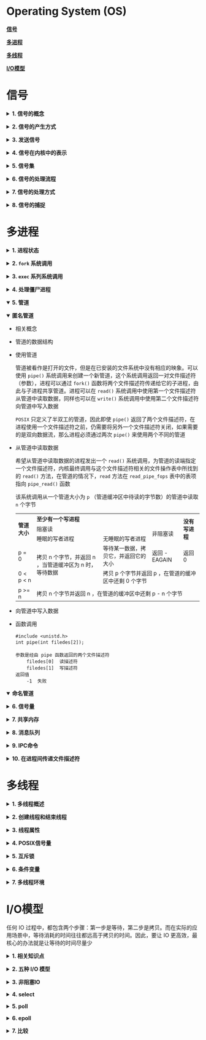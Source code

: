 # Operating System (OS)

[**信号**](#信号)

[**多进程**](#多进程)

[**多线程**](#多线程)

[**I/O模型**](#I/O模型)

# **信号**

<b><details><summary>1. 信号的概念</summary></b>

#### **1.1 基本概念**

  信号是由用户，系统或进程发送给目标进程的信息，以通知目标进程某个状态的转变或系统异常

  信号是在软件层次上对中断机制的一种模拟，在原理上，一个进程收到一个信号与处理器收到一个中断请求可以说是一样的。信号是异步的，一个进程不必通过任何操作来等待信号的到达，事实上，进程也不知道信号到底什么时候到达

  信号是进程间通信机制中唯一的异步通信机制，可以看作是异步通知，通知接收信号的进程有哪些事情发生了。信号机制经过POSIX实时扩展后，功能更加强大，除了基本通知功能外，还可以传递附加信息


#### **1.2 信号分类**

<b><details><summary>可靠性方面：**可靠信号**与**不可靠信号**</summary></b>

`Linux` 信号机制基本上是从 `Unix` 系统中继承过来的。早期 `Unix` 系统中的信号机制比较简单和原始，信号值小于`SIGRTMIN` 的信号都是 **不可靠信号**。这就是不可靠信号的来源。它的主要问题是**信号可能丢失**


随着时间的发展，实践证明了有必要对信号的原始机制加以改进和扩充。由于原来定义的信号已有许多应用，不好再做改动，最终只好又新增加了一些信号，并在一开始就把它们定义为 **可靠信号**，这些信号 **支持排队，不会丢失**


信号值位于 `SIGRTMIN` 和 `SIGRTMAX` 之间的信号都是 **可靠信号** ，**可靠信号克服了信号可能丢失的问题*。** `Linux` 在支持新版本的 信号安装函数 `sigation()` 以及 信号发送函数 ` sigqueue()` 的同时，仍然支持早期的 `signal() ` 信号安装函数 ，支持 信号发送函数 `kill()`


**信号的可靠与不可靠只与信号值有关，与信号的发送及安装函数无关。** 目前 `linux` 中的 `signal()` 是通过 `sigation()` 函数实现的，因此，即使通过 `signal()` 安装的信号，在信号处理函数的结尾也不必再调用一次信号安装函数。同时，由 `signal()` 安装的实时信号支持排队，同样不会丢失

对于目前 `linux` 的两个信号安装函数：`signal()` 及 `sigaction()` 来说，它们都不能把 `SIGRTMIN` 以前的信号变成可靠信号（都不支持排队，仍有可能丢失，仍然是不可靠信号），而且对 `SIGRTMIN` 以后的信号都支持排队。这两个函数的最大区别在于，**经过 `sigaction` 安装的信号都能传递信息给信号处理函数，而经过 `signal` 安装的信号不能向信号处理函数传递信息。对于信号发送函数来说也是一样的**

</details>

<b><details><summary>与时间关系上：**实时信号**与 **非实时信号**</summary></b>

早期 `Unix` 系统只定义了 `32` 种信号，前 `32` 种信号已经有了预定义值，每个信号有了确定的用途及含义，并且每种信号都有各自的缺省动作。如按键盘的 `CTRL ^C` 时，会产生 `SIGINT` 信号，对该信号的默认反应就是进程终止。后`32` 个信号表示**实时信号**，等同于前面阐述的可靠信号。这保证了发送的多个实时信号都被接收。

**非实时信号都不支持排队，都是不可靠信号；实时信号都支持排队，都是可靠信号。**
</details>

#### **1.3 信号查看**

  信号定义在`signal.h`头文件中，信号名都定义为正整数

  在Linux中可以通过`kill -l`查看信号名及序号，信号从`1`开始编号，不存在`0`号信号

</details>


<b><details><summary>2. 信号的产生方式</summary></b>

- **对于前台进程，用户可以通过输入特殊终端字符来为它发送信号。** 比如输入`Ctrl + C`通常会给进程发送一个中断信号(SIGINT)，`Ctrl + Z`会发送`SIGTSTP`信号
- **系统异常，** 比如非法内存访问
- **系统状态变化，** 比如`alarm`定时器到期将引起`SIGALRM`信号
- **运行kill命令或调用kill函数**

</details>

<b><details><summary>3. 发送信号</summary></b>

#### **3.1 通过按键发送信号**

- `Ctrl + C` 发送 `SIGINT`
- `Ctrl + Z` 发送 `SIGTSTP`
- `Ctrl + \` 发送 `SIGQUIT`
- ......

#### **3.2 通过系统调用发送信号**

<b><details><summary>**`kill` 函数**，可以给一个指定的进程发送信号</summary></b>

  ```c++
  #include <signal.h>
  int kill(pid_t pid, int sig);
  ```

    - `pid` 指定目标进程
    
        `pid > 0 `   信号发给PID为`pid`的进程
    
        `pid = 0`   信号发给本进程组内的其他进程
    
        `pid = -1`  信号发给除init进程外的所有进程，但发送者需要有对目标进程发送信号的权限
    
        `pid < -1`  信号发给组ID为`-pid`的进程组中的所有成员
    
    - `sig` 指定信号
    
        Linux定义的信号值都大于`0`， 如果 `sig = 0` ，则 kill 函数不发任何信号
    
    - 返回值
    
        `0`   函数成功
    
        `-1`  函数失败，并设置`errno`
    
        `errno`含义：
    
        `EINVAL`   无效的信号
    
        `EPERM`    该进程没有权限发送信号给任何一个目标进程
    
        `ESRCH`    目标进程或进程组不存在

</details>

<b><details><summary>**`raise`函数**，可以给当前进程发送信号(给自己)</summary></b>

  ```c++
  #include <signal.h>
  int raise(int signo);
  ```
  - `signo`  要发送的信号

  - 返回值

    ` 0`   成功

    `-1` 失败
</details>

<b><details><summary>**`alarm`函数**，在进程中设置一个定时器，当定时器指定的时间到时，它向进程发送 `SIGALRM` 信号</summary></b>

  ```c++
  #include <unistd.h>
  unsigned int alarm(unsigned int seconds);
  ```

  - `seconds`  指定定时器的秒数，`seconds = 0` ，取消定时器，并返回剩余时间

  - 返回值

    `≥0`，如果调用此`alarm`前，进程已经设置了闹钟时间，则返回上一个闹钟时间的剩余时间，否则返回`0`

    `-1`，失败

</details>

**简单示例**

<b><details><summary> 通过 `kill` 函数发送信号 </summary></b>

  ```C++
  #include <iostream>
  #include <errno.h>
  #include <unistd.h>
  #include <signal.h>
  using namespace std;
  int main()
  {
      int pid = fork();
      if (pid < 0)
      {
          perror("error for fork");
      }
      else if (pid == 0)
      {
          while(1)
          {
              sleep(10);
              cout << "I am child , my pid is: " << getpid() << endl;
          }
      }
      else
      {
          sleep(15);
          cout << "I am father , my pid is: " << getpid() << endl;
          kill(pid, SIGQUIT); //父进程向子进程发送SIGQUIT信号
      }
      return 0;
  }

  //运行结果
  I am child , my pid is: 22330
  I am father , my pid is: 22329

  //通过strace命令查看进程执行时的系统调用和接收到的信号
  sudo strace -p  22330 > a.txt

  //a.txt
  strace: Process 22330 attached
  restart_syscall(<... resuming interrupted nanosleep ...>) = 0
  fstat(1, {st_mode=S_IFCHR|0620, st_rdev=makedev(136, 0), ...}) = 0
  mmap(NULL, 4096, PROT_READ|PROT_WRITE, MAP_PRIVATE|MAP_ANONYMOUS, -1, 0) = 0x7f759205d000
  write(1, "I am child , my pid is: 22330\n", 30) = 30
  rt_sigprocmask(SIG_BLOCK, [CHLD], [], 8) = 0
  rt_sigaction(SIGCHLD, NULL, {sa_handler=SIG_DFL, sa_mask=[], sa_flags=0}, 8) = 0
  rt_sigprocmask(SIG_SETMASK, [], NULL, 8) = 0
  nanosleep({tv_sec=10, tv_nsec=0}, {tv_sec=5, tv_nsec=312703}) = ? ERESTART_RESTARTBLOCK (Interrupted by signal)
  --- SIGQUIT {si_signo=SIGQUIT, si_code=SI_USER, si_pid=22329, si_uid=1003} ---
  +++ killed by SIGQUIT +++

  //在倒数第二行，接收到了来自父进程22329的信号SIGQUIT，子进程退出
  ```
</details>

<b><details><summary>  通过 `raise` 发送信号 </summary></b>
  ```C++
  #include <iostream>
  #include <errno.h>
  #include <unistd.h>
  #include <signal.h>
  using namespace std;
  int main()
  {
      while(1)
      {
          cout << "my pid is: " << getpid() << endl;
          sleep(10);
          raise(SIGQUIT);
      }
      return 0;
  }

  // 运行结果
  my pid is: 25780
  Quit

  //通过strace命令查看进程执行时的系统调用和接收到的信号
  sudo strace -p 25780 -o a.txt

  //a.txt
  restart_syscall(<... resuming interrupted nanosleep ...>) = 0
  tgkill(25780, 25780, SIGQUIT)           = 0
  --- SIGQUIT {si_signo=SIGQUIT, si_code=SI_TKILL, si_pid=25780, si_uid=1003} ---
  +++ killed by SIGQUIT +++

  //可以看到在倒数第二行，进程自己给自己发送了SIGQUIT信号
  ```
</details>


<b><details><summary>  通过 `alarm` 发送信号 </summary></b>
  ```c++
  #include <iostream>
  #include <unistd.h>
  #include <signal.h>
  using namespace std;
  int main()
  {
      int i = 5;
      alarm(5);
      while(1)
      {
          cout << i << endl;
          sleep(1);
          i--;
      }
      return 0;
  }

  //运行结果
  5
  4
  3
  2
  1
  Alarm clock
  ```
</details>


</details>

<b><details><summary>4. 信号在内核中的表示</summary></b>


#### **4.1 相关概念**

- 实际执行信号的处理动作称为`信号递达(Delivery)`
- 信号从产生到递达之间的状态,称为`信号未决(Pending)`
- 进程可以选择`阻塞(Block)`某个信号，被阻塞的信号产生时将保持在未决状态，直到进程解除对此信号的阻塞，才执行递达的动作。
- 注意，阻塞和忽略是不同的，只要信号被阻塞，它就不会递达，只有在解除阻塞后才传递它。而忽略一个信号总是被传递，只是没有进一步的操作

#### **4.2 信号相关的数据结构**

​	![sig](https://github.com/Mmmmmmi/MyNote/blob/master/resource/sig_struct1.png)

   <b><details><summary> 信号相关的字段 </summary></b>

<table>
<tr>
    <th width=30%>类型</th>
    <th width=10%>字段</th>
    <th width=60%>描述</th>
</tr>
<tr>
    <td>struct signal_struct *</td>
    <td> signal</td>
    <td>指向进程的信号描述符的指针</td>
</tr>
<tr>
    <td>struct sighand_struct *</td>
    <td>sighand</td>
    <td>指向进程的信号处理程序描述符的指针</td>
</tr>
<tr>
    <td>sigset_t</td>
    <td>blocked/real_blocked</td>
    <td>表示被阻塞信号的掩码，real_blocked表示临时掩码</td>
</tr>
<tr>
    <td>struct sigpending</td>
    <td>pending</td>
    <td>存放私有挂起信号的数据结构</td>
</tr>
<tr>
    <td>unsigned long</td>
    <td>sas_ss_sp</td>
    <td>信号处理程序备用堆栈的地址</td>
</tr>
<tr>
    <td>size_t</td>
    <td>sas_ss_size</td>
    <td>信号处理程序备用堆栈的大小</td>
</tr>
<tr>
    <td>int (*) (void *)</td>
    <td>notifier</td>
    <td>指向一个函数的指针，设备驱动程序用该函数阻塞进程的某些信号</td>
</tr>
<tr>
    <td>void *</td>
    <td>notifier_data</td>
    <td>指向notifier函数(表中的前一个字段)，可能使用的数据</td>
</tr>
<tr>
    <td>sigset_t *</td>
    <td>notifier_mask</td>
    <td>设备驱动程序通过notifier函数所阻塞的信号的位掩码</td>
</tr>
</table>

`blocked`字段存放进程当前阻塞的信号。它是一个`sigset_t`数组，每种信号类型对应一个元素：


```c++
typedef struct {
	unsigned long sig[2];
}sigset_t
```

因为每个无符号长整数由`32`位组成，所以在Linux中可以声明的信号最大数是`64`(`_NSIG`宏表示这个值)。没有值为`0`的信号，因此，信号的编号对应于`sigset_t`类型变量中相应位下标加`1`

每个信号只有一个`bit`的未决标志，非`0`即`1`，不记录该信号产生了多少次，阻塞标志也是这样表示的。因此，未决和阻塞标志可以用相同的数据类型 `sigset_t` 来存储,`sigset_t` 称为**信号集**，这个类型可以表示每个信号的`有效` 或 `无效`状态，在阻塞信号集中`有效`和`无效`的含义是该信号是否被阻塞，而在未决信号集中`有效`和`无效`的含义是该信号是否处于未决状态。阻塞信号集也叫做当前进程的 ` 信号屏蔽字(Signal Mask) ` ，这⾥里的屏蔽应该理解为阻塞而不是忽略

`signal` 字段指向信号描述符(一个 ` signal_struct `类型的结构)，用来跟踪共享挂起信号。实际上，信号描述符还包括与信号处理关系并不密切的一些字段，如：每进程的资源限制数组 ` rlim ` ，分别用于存放进程的组领头进程和会话领头进程 ` PID ` 的字段 ` pgrp ` 和 ` session ` 。实际上，**信号描述符被属于同一线程组的所有进程共享 ，也就是被调用`clone() `系统调用创建的所有进程共享 ，因此，对属于同一线程组的每个进程而言，信号描述符中的字段必须都是相同的**

</details>

<b><details><summary> 信号描述符中与信号处理有关的字段 </summary></b>

<table>
<tr>
    <th width=30%>类型</th>
    <th width=10%>字段</th>
    <th width=60%>描述</th>
</tr>
<tr>
    <td>atomic_t</td>
    <td>count</td>
    <td>信号描述符的使用计数器</td>
</tr>
<tr>
    <td>atomic_t</td>
    <td>live</td>
    <td>线程组中的活动进程的数量</td>
</tr>
<tr>
    <td>wait_queue_head_t</td>
    <td>wait_chldexit</td>
    <td>在系统调用wait4()中睡眠的进程的等待队列</td>
</tr>
<tr>
    <td>struct task_struct *</td>
    <td>curr_target</td>
    <td>接收信号的线程组中最后一个进程的描述符</td>
</tr>
<tr>
    <td>struct sigpending</td>
    <td>shared_pending</td>
    <td>存放共享挂起信号的数据结构</td>
</tr>
<tr>
    <td>int</td>
    <td>group_exit_code</td>
    <td>线程组的进程终止代码</td>
</tr>
<tr>
    <td>struct task_struct *</td>
    <td>group_exit_task</td>
    <td>在杀死整个线程组的时候使用</td>
</tr>
<tr>
    <td>int</td>
    <td>notify_count</td>
    <td>在杀死整个线程组的时候使用</td>
</tr>
<tr>
    <td>int</td>
    <td>group_stop_count</td>
    <td>在停止整个线程组的时候使用</td>
</tr>
<tr>
   <td>unsigned int</td>
   <td>flags</td>
   <td>在传递修改进程状态的时候使用的标志</td>
</tr>
</table>

`sighand`字段指向信号处理程序描述符(一个`sighand_struct`类型的结构)，描述每个信号必须怎样被线程组处理。**在调用clone()系统调用时，设置`CLONE_SIGHAND`标志，信号处理程序描述符就可以由几个进程共享**

</details>

<b><details><summary> 信号处理程序描述符的字段 </summary></b>

<table>
    <tr>
    <th width=30%>类型</th>
    <th width=10%>字段</th>
    <th width=60%>描述</th>
</tr>
<tr>
    <td>atomic_t</td>
    <td>count</td>
    <td>信号处理程序描述符的使用计数器</td>
</tr>
<tr>
    <td>struct k_sigaction [64]</td>
    <td>action</td>
    <td>说明在所传递信号上执行操作的结构数组</td>
</tr>
<tr>
    <td>spinlock_t</td>
    <td>siglock</td>
    <td>保护信号描述符和信号处理程序描述符的自旋锁</td>
</tr>
</table>

描述符的 `count` 字段表示共享该结构的进程个数。**在一个POSIX的多线程应用中，线程组中的所有轻量级进程都引用相同的信号描述符和信号处理程序的描述符**

</details>
</details>

<b><details><summary>5. 信号集</summary></b>

<b><details><summary>信号集函数</summary></b>

Linux用数据结构 ` sigset_t ` 来表示一组信号，前面已经说过它的定义，Linux提供了一组函数来设置、修改、删除和查询信号集。

```c++
#include <signal.h>
int sigemptyset(sigset_t *set); 	/* 清空信号集 */
int sigfillset(sigset_t *set); 		/* 在信号集中设置所有信号 */
int sigaddset (sigset_t *set, int signo); /* 将信号 _signo 添加至信号集中 */
int sigdelset(sigset_t *set, int signo);  /* 将信号 _signo 从信号集中删除 */
int sigismember（const sigset_t *set, int signo); /* 测试 _signo 是否在信号集中 */
```
在使用 `sigset_t` 之前，一定要调用 `sigmptyset` 或 `sigfillset` 做初始化，使信号集处于确定的状态。初始化 `sigset_t` 变量之后就可以再调用 `sigaddset` 和 `sigdelset` 在该信号集中添加或删除某种有效信号

前四个函数都是成功返回 `0` ,出错返回 `-1` 。 `sigismember` 是一个布尔函数，用于判断一个信号集的有效信号中是否包含某种信号，若包含则返回 `1` 。不包含则返回 `0` ，出错返回 `-1`

</details>

<b><details><summary>进程信号掩码</summary></b>

调用`sigprocmask`可以读取或更改进程的信号屏蔽字 (阻塞信号集)

```c++
#include <signal.h>
int sigprocmask(int _how, sigset_t *_set, sigset_t *_oset);
```

`_set` 参数指定新的信号掩码，`_oset` 参数输出原来的信号掩码(如果不为  `NULL` )的话

如果 `_set` 参数不为 `NULL`，则 `_how` 参数指定设置进程信号掩码的方式可为以下三种：

<table>
<tr>
    <th width=20%>_how 参数</th>
    <th width =80%>含义</th>
</tr>
 <tr>
     <td> SIG_BLOCK </td>
     <td> 新的进程信号掩码是其当前值和 _set 指定信号集的并集 </td>
</tr>
<tr>
    <td> SIG_UNBLOCK </td>
    <td> 新的进程信号掩码是其当前值和 ~_set 信号集的交集，因此 _set 指定的信号集将不被屏蔽 </td>
</tr>
<tr>
    <td> SIG_SETMASK </td>
    <td> 直接将进程信号掩码设置为 _set </td>
</tr>
</table>

如果 `_set` 为 `NULL`，则进程信号掩码不变，此时我们仍然可以利用 `_oset` 参数来获得进程当前的信号掩码

sigprocmask 成功时返回 `0` ，失败返回 `-1` 并设置  `errno` 

</details>

<b><details><summary>被挂起的信号</summary></b>

设置进程信号掩码之后，被屏蔽的信号将不能再被进程接收。如果给进程发送一个被屏蔽的信号，则操作系统将给该信号设置为进程的一个被挂起的信号(未决状态)。如果我们取消对被挂起信号的屏蔽，则它能立即被进程接收到。

```c++
#include <signal.h>
int sigpending(sigset_t * set)
```

`set`  用于保存被挂起的信号集。如果进程多次接收到同一个被挂起的信号，`sigpending` 函数也只能反映一次。并且当我们再次使用 `sigprocmask` 使能该挂起信号时，该信号的处理函数也只能被触发一次

`sigpending` 成功时，返回 `0`  ，失败时返回 `-1` 并设置 `errno` 

</details>
</details>

<b><details><summary>6. 信号的处理流程</summary></b>

对于一个完整的信号生命周期(从信号发送到相应的处理函数执行完毕)来说，可以分为三个阶段：**信号产生** ， **信号在进程中注册** ，**信号的执行和注销**

<b><details><summary>信号产生</summary></b>

即上面介绍到的`2` ，`3`点

</details>

<b><details><summary>信号在进程中注册</summary></b>

在进程表的表项中有一个软中断信号域，该域中每一位对应一个信号。内核给一个进程发送软中断信号的方法，是在进程所在的进程表项的信号域设置对应于该信号的位。如果信号发送给一个正在睡眠的进程，如果进程睡眠在可被中断的优先级上，则唤醒进程；否则仅设置进程表中信号域相应的位，而不唤醒进程。如果发送给一个处于可运行状态的进程，则只置相应的域即可

进程的 `task_struct` 结构中有关于本进程中未决信号的数据成员 `struct sigpending pending`

```c++
struct sigpending{
    struct sigqueue *head, *tail;
    sigset_t signal;
};
```

`head` 和 `tail` 分别指向一个 `sigqueue` 类型的结构链（称之为 **未决信号信息链** ）的首尾，信息链中的每个 `sigqueue` 结构刻画一个特定信号所携带的信息，并指向下一个 `sigqueue` 结构

```c++
struct sigqueue{
    struct sigqueue *next;
  	siginfo_t info;
}
```

`signal` 是进程中所有 **未决信号集**。

信号在进程中注册指的就是信号值加入到进程的未决信号集 `sigset_t signal`（每个信号占用一位）中，并且信号所携带的信息被保留到未决信号信息链的某个 ` sigqueue `   结构中。只要信号在进程的未决信号集中，表明进程已经知道这些信号的存在，但还没来得及处理，或者该信号被进程阻塞。


当一个 **实时信号** 发送给一个进程时，不管该信号是否已经在进程中注册，都会被再注册一次，因此，信号不会丢失，因此，实时信号又叫做 **可靠信号** 。这意味着同一个实时信号可以在同一个进程的未决信号信息链中占有多个 `sigqueue` 结构（进程每收到一个实时信号，都会为它分配一个结构来登记该信号信息，并把该结构添加在未决信号链尾，即所有诞生的实时信号都会在目标进程中注册）。


当一个 **非实时信号** 发送给一个进程时，如果该信号已经在进程中注册（通过 `sigset_t signal` 指示），则该信号将被丢弃，造成信号丢失。因此，非实时信号又叫做 **不可靠信号**  。这意味着同一个非实时信号在进程的未决信号信息链中，至多占有一个 `sigqueue` 结构。


总之信号注册与否，与发送信号的函数（如 `kill()` 或 `sigqueue()` 等）以及信号安装函数（ `signal()` 及` sigaction()` ）无关，只与信号值有关（信号值小于 ` SIGRTMIN ` 的信号最多只注册一次，信号值在 `SIGRTMIN` 及` SIGRTMAX` 之间的信号，只要被进程接收到就被注册）

</details>

<b><details><summary>信号的执行和注销</summary></b>

内核处理一个进程收到的软中断信号是在该进程的上下文中，因此，进程必须处于运行状态。当其由于被信号唤醒或者正常调度重新获得CPU时，在其从内核空间返回到用户空间时会检测是否有信号等待处理。如果存在未决信号等待处理且该信号没有被进程阻塞，则在运行相应的信号处理函数前，进程会把信号在未决信号链中占有的结构卸掉。

对于 **非实时信号** 来说，由于在未决信号信息链中最多只占用一个 `sigqueue` 结构，因此该结构被释放后，应该把信号在进程未决信号集中删除（信号注销完毕）；而对于 **实时信号** 来说，可能在未决信号信息链中占用多个 `sigqueue` 结构，因此应该针对占用 `sigqueue` 结构的数目区别对待：如果只占用一个 `sigqueue` 结构（进程只收到该信号一次），则执行完相应的处理函数后应该把信号在进程的未决信号集中删除（信号注销完毕）。否则待该信号的所有`sigqueue` 处理完毕后再在进程的未决信号集中删除该信号。

当所有未被屏蔽的信号都处理完毕后，即可返回用户空间。对于被屏蔽的信号，当取消屏蔽后，在返回到用户空间时会再次执行上述检查处理的一套流程。

内核处理一个进程收到的信号的时机是在一个进程从内核态返回用户态时。所以，当一个进程在内核态下运行时，软中断信号并不立即起作用，要等到将返回用户态时才处理。进程只有处理完信号才会返回用户态，进程在用户态下不会有未处理完的信号。

</details>
</details>

<b><details><summary>7. 信号的处理方式</summary></b>

<b><details><summary>默认的处理方式</summary></b>

由内核预定义的缺省操作取决于信号的类型，可以是以下几种之一：

- `Terminate`，进程被终止（杀死）

- `Dump`，进程被终止（杀死），并且，如果可能，创建包含进程执行上下文的核心转储文件，这个文件可以用于调试

- `Ignore`，进程被忽略

- `Stop`，进程被停止，即把进程置为 `TASK_STOPPED` 状态

- `Continue`，继续进程，如果进程被停止（ `TASK_STOPPED` ），就把它置为 `TASK_RUNNING` 状态

</details>

<b><details><summary>显式地忽略信号</summary></b>

当进程接收到一个它忽略的信号时，进程丢弃该信号，就像没有收到该信号似的继续运行

</details>

<b><details><summary>通过调用相应的信号处理函数捕获信号</summary></b>

信号处理函数应该是可重入的，否则很容易引发一些竞态条件

</details>
</details>

<b><details><summary>8. 信号的捕捉</summary></b>


<b><details><summary>信号捕获过程</summary></b>

![sig](https://github.com/Mmmmmmi/MyNote/blob/master/resource/do_signal.png)

如果信号有一个专门的处理程序（**信号处理程序**），`do_signal()` 函数就必须强迫该处理程序执行。这是通过 `handle_signal()` 进行的：

```c++
handle_signal(signr, &info, &ka, oldset, regs);
if (ka->sa.sa_flags & SA_ONESHOT)
    ka->sa.sa_handler = SIG_DFL;
return 1;
```

如果所接收信号的 `SA_ONESHOT ` 标志被置位，就必须重新设置它的缺省操作，以便同一信号的再次出现不会再次触发这一信号处理程序的执行。注意 `do_signal()` 在处理了一个单独的信号后怎样返回。直到下一次调用 `do_signal()` 时才考虑其他挂起的信号。这种方式确保了实时信号将以适当的顺序得到处理

信号处理程序是用户态进程定义的函数，并包含在用户态的代码段中。`handle_signal()` 函数运行在内核态，而信号处理程序运行在用户态，这就意味着在当前进程恢复 “正常” 执行之前，它必须首先执行用户态的信号处理程序。此外，当内核打算恢复进程的正常执行时，内核态堆栈不再包含被中断程序的硬件上下文，因为每当从内核态向用户态转换时，内核态堆栈都被清空。同时，因为信号处理程序可以调用系统调用，在这种情况下，执行了系统调用的服务例程后，控制权必须返回到信号处理程序而不是被中断程序的正常代码流

` Linux ` 采用的解决方法是把保存在内核态堆栈中的硬件上下文拷贝到当前进程的用户态堆栈中。用户态堆栈也以这样的方式被修改，即当信号处理程序终止时，自动调用 `  sigreturn()` 系统调用把这个硬件上下文拷贝回到内核态堆栈中，并恢复用户态堆栈中原来的内容

当中断、异常或系统调用发生时，进程切换到内核态，在返回用户态前，内核执行 ` do_signal() `函数，这个函数又依次处理信号（通过调用 ` handle_signal() ` ）和 建立用户态堆栈 （通过调用 `  setup_frame()` 或 `setup_rt_frame()` ）。当进程又切换到用户态时，因为信号处理程序的起始地址被强制放入程序计数器中，因此开始执行信号处理程序。当处理程序终止时，`setup_frame()` 或 `setup_rt_frame()` 函数放在用户态堆栈中的返回代码就被执行。这个代码调用 `  sigreturn()` 或 `rt_sigreturn()` 系统调用，相应的服务例程将正常程序的用户态堆栈硬件上下文拷贝到内核态堆栈，并把用户态堆栈恢复到它原来的状态（通过调用  `  restore_sigcontext()` ）。当这个系统调用结束时，普通进程就因此能恢复自己的执行

</details>

<b><details><summary> `  signal` 系统调用</summary></b>

```c++
#include <signal.h>
typedef void (*sighandler_t)(int);
sighandler_t signal(int signum, sighandler_t handler);
```

`sighandler_t` 除了指向自定义的信号处理函数之外，`bits/signum.h` 头文件中还定义了信号的两种其他处理方式 `SIG_IGN` 和 `SIG_DEL`

```c++
#include <bits/signum.h>
#define SIG_DFL ((sighandler_t) 0)	//默认处理方式 前面7介绍到
#define SIG_IGN ((sighandler_t) 1)	//忽略信号
```

`signum` 参数指定要捕获的信号类型

`_handler` 参数是 `sighandler_t` 类型的函数指针，用于指定信号 `sig` 的处理函数

`signal` 函数成功调用时返回一个函数指针，该函数指针类型也是  `sighandler_t`  。这个返回值是前一次调用 `signal` 函数时传入的函数指针，或者是信号 `  sig` 对应的默认处理函数指针 ` SIG_DEF` （如果是第一次调用 `signal`的话 ）

`signal` 系统调用出错时返回 `SIG_ERR`，并设置 `errno`

</details>

<b><details><summary> `  sigaction` 系统调用</summary></b>

```c++
#include <signal.h>
int sigaction(int signum, const struct sigaction *act, struct sigaction *oldact);
```

`signum` 参数指定要捕获的信号类型

`act` 参数指定新的信号处理方式

`oact` 参数输出信号先前的处理方式（如果不为 `NULL` 的话）

`act` 和 `oact` 都是 `sigaction` 结构体类型的指针，`sigaction` 结构体描述了信号处理的细节，其结构如下：

```c++
struct sigaction {
    void     (*sa_handler)(int);
	void     (*sa_sigaction)(int, siginfo_t *, void *);
	sigset_t   sa_mask;
	int        sa_flags;
	void     (*sa_restorer)(void);
};
```

`sa_handler` 成员指定信号处理函数

`sa_mask` 成员设定信号掩码（准确地说是在原有信号掩码的基础上增加信号掩码），以指定哪些信号不能发送给本进程

`sa_mask` 是信号集`sigset_t` 类型，前面已经介绍过

`sa_flag` 设置程序收到信号时的行为，其可选值如下：

<table>
    <tr>
        <th width=25%>选项</th>
        <th width=75%>含义</th>
    </tr>
    <tr>
        <td>SA_NOCLDSTOP</td>
        <td>如果 sigaction 的 signum 参数是 SIGCHLD ，则设置该标志表示子进程暂停时不生成 SIGCHLD 信号 </td>
    </tr>
    <tr>
        <td>SA_NOCLDWAIT</td>
        <td>如果 sigaction 的 signum 参数是 SIGCHLD ，则设置该标志表示子进程结束时不产生僵尸进程</td>
    </tr>
    <tr>
        <td>SA_NODEFER</td>
        <td>当接收到信号并进入其信号处理函数时，不屏蔽该信号。默认情况下，我们期望进程在处理一个信号时不再接收到同种信号，否则将引起一些竞态条件</td>
    </tr>
    <tr>
        <td>SA_ONSTACK</td>
        <td>调用 sigltstack 函数设置的可选信号栈上的信号处理函数</td>
    </tr>
    <tr>
        <td>SA_RESETHAND</td>
        <td>信号处理函数执行完毕后，恢复信号的默认处理方式</td>
    </tr>
    <tr>
        <td>SA_RESTART</td>
        <td>重新调用该信号终止的系统调用</td>
    </tr>
</table>

`sa_restorer` 成员已经过时，一般不使用

`sigaction` 成功时返回 `0`，失败时则返回 `-1`，并设置 `errno`

</details>

<b><details><summary>示例</summary></b>


![sig](https://github.com/Mmmmmmi/MyNote/blob/master/resource/sig_struct.png)

每个信号都有两个标志位分别表示阻塞 (`block`) 和未决 (`pending`) ，还有一个函数指针表示处理动作。信号产生时，内核在进程控制块中设置该信号的未决标志，直到信号递达才清除该标志。在上图中, `SIGHUP`信号未阻塞也未产生过，当它递达时执⾏行默认处理动作。 `SIGINT`信号产⽣生过，但正在被阻塞，所以暂时不能递达。虽然它的处理动作是忽略，但在没有解除阻塞之前不能忽略这个信号，因为进程仍有机会改变处理动作之后再解除阻塞。 `SIGQUIT`信号未产生过,一旦产生`SIGQUIT`信号将被阻塞，它的处理动作是用户自定义函数`sighandler`

</details>
</details>


# **多进程**

<b><details><summary>1. 进程状态</summary></b>
</details>

<b><details><summary>2. `fork` 系统调用</summary></b>
</details>

<b><details><summary>3. `exec` 系列系统调用</summary></b>
</details>

<b><details><summary>4. 处理僵尸进程</summary></b>
</details>

<b><details open><summary>5. 管道</summary></b>


<b><details open><summary>匿名管道</summary></b>

- 相关概念

- 管道的数据结构

- 使用管道
    
    管道被看作是打开的文件，但是在已安装的文件系统中没有相应的映象。可以使用 `pipe()` 系统调用来创建一个新管道，这个系统调用返回一对文件描述符（参数），进程可以通过 `fork()` 函数将两个文件描述符传递给它的子进程，由此与子进程共享管道。进程可以在 `read()` 系统调用中使用第一个文件描述符从管道中读取数据，同样也可以在 `write()` 系统调用中使用第二个文件描述符向管道中写入数据

    `POSIX` 只定义了半双工的管道，因此即使 `pipe()` 返回了两个文件描述符，在进程使用一个文件描述符之前，仍需要将另外一个文件描述符关闭，如果需要的是双向数据流，那么进程必须通过两次 `pipe()` 来使用两个不同的管道

- 从管道中读取数据
    
    希望从管道中读取数据的进程发出一个 `read()` 系统调用，为管道的读端指定一个文件描述符，内核最终调用与这个文件描述符相关的文件操作表中所找到的 `read()` 方法，在管道的情况下，`read` 方法在 `read_pipe_fops` 表中的表项指向 `pipe_read()` 函数

    该系统调用从一个管道大小为 `p` （管道缓冲区中待读的字节数）的管道中读取 `n` 个字节

    <table>
        <tr>
            <th width = 10% rowspan = "3">管道大小</th>
            <th colspan = "3" >至少有一个写进程</th>
            <th rowspan = "3">没有写进程</th>
        </tr>
        <tr>
            <td colspan = "2">阻塞读</td>
            <td rowspan = "2">非阻塞读</td>
        </tr>
        <tr>
            <td>睡眠的写者进程</td>
            <td>无睡眠的写者进程</td>
        </tr>
        <tr>
            <td>p = 0</td>
            <td rowspan = "2">拷贝 n 个字节，并返回 n ，当管道缓冲区为 n 时，等待数据</td>
            <td>等待某一数据，拷贝它，并返回它的大小</td>
            <td>返回 -EAGAIN</td>
            <td>返回 0 </td>
        </tr>
        <tr>
            <td>0 < p < n</td>
            <td colspan = "3">拷贝 p 个字节并返回 p ，在管道的缓冲区中还剩 0 个字节</td>
        </tr>
        <tr>
            <td>p >= n</td>
            <td colspan = "4">拷贝 n 个字节并返回 n ，在管道的缓冲区中还剩 p - n 个字节</td>
        </tr>

    </table>

- 向管道中写入数据

- 函数调用
    ```
    #include <unistd.h>
    int pipe(int filedes[2]);

    参数是经由 pipe 函数返回的两个文件描述符 
        filedes[0]  读描述符
        filedes[1]  写描述符
    返回值 
        -1  失败
    ```

</details>

<b><details open><summary>命名管道</summary></b>

</details>

</details>

<b><details><summary>6. 信号量</summary></b>
</details>

<b><details><summary>7. 共享内存</summary></b>
</details>

<b><details><summary>8. 消息队列</summary></b>
</details>

<b><details><summary>9. IPC命令</summary></b>
</details>

<b><details><summary>10. 在进程间传递文件描述符</summary></b>
</details>


# **多线程**

<b><details><summary>1. 多线程概述</summary></b>
</details>

<b><details><summary>2. 创建线程和结束线程</summary></b>
</details>

<b><details><summary>3. 线程属性</summary></b>
</details>

<b><details><summary>4. POSIX信号量</summary></b>
</details>

<b><details><summary>5. 互斥锁</summary></b>
</details>

<b><details><summary>6. 条件变量</summary></b>
</details>

<b><details><summary>7. 多线程环境</summary></b>
</details>


# **I/O模型**
任何 IO 过程中，都包含两个步骤：第⼀步是等待，第⼆步是拷贝。而在实际的应用场景中，等待消耗的时间往往都远⾼于拷贝的时间。因此，要让 IO 更高效，最核⼼的办法就是让等待的时间尽量少

<b><details><summary>1. 相关知识点</summary></b>

- **同步与异步**：
  - 同步：在发出系统调用后，一直等到有结果了才会返回。无论调用是否成功，一定会返回结果。可以理解为，调用者主动等待调用结果，有结果了才会返回
  - 异步：在发出系统调用后，调用就直接返回了，等到有结果之后，再由被调用者通过状态、通知来通知调用者，或通过回调函数处理这个调用
- **阻塞与非阻塞**：
  - 阻塞：在调用结果返回之前，当前线程会被挂起，等到得到调用结果之后，才会返回
  - 非阻塞：无论是否能得到结果，线程都会返回

</details>

<b><details><summary>2. 五种 I/O 模型</summary></b>

- **阻塞 IO**：在内核将数据准备好之前，系统调⽤用会一直等待。所有套接字默认都是阻塞 IO

- **非阻塞 IO**：即使内核还未将数据准备好，系统调用也会返回，并且返回并且返回 EWOULDBLOCK 错误码。非阻塞 IO 往往需要程序员循环的方式反复尝试读写文件描述符，这个过程称为轮询。这对 CPU 来说是较大的浪费，一般只有特定场景下才使用

- **信号驱动 IO**：内核将数据准备好的时候，用`SIGIO`信号通知应用程序进行 IO 操作

- **多路转接 IO**：与阻塞 IO 类似，但是可以同时等待多个文件描述符的状态

- **异步 IO**：由内核在数据拷贝完成时，通知应用程序。与信号驱动 IO 不同的地方是，信号驱动 IO 是在数据准备好的时候，通知应用程序进行 IO 操作


</details>
</details>

<b><details><summary>3. 非阻塞IO</summary></b>
#### **fcntl**

```cpp
//函数原型
#include <unistd.h>
#include <fcntl.h>
int fcntl(int fd, int cmd, ... /* arg */ );
```
    fd: 需要管理的文件描述符
    cmd: 执行的命令



</details>
</details>

<b><details><summary>4. select</summary></b>

</details>

<b><details><summary>5. poll</summary></b>
</details>

<b><details><summary>6. epoll</summary></b>
</details>

<b><details><summary>7. 比较</summary></b>

<table>
<tr>
    <th width=14%>系统调用</th>
    <th width=29%>select</th>
    <th width=29%>poll</th>
    <th width=28%>epoll</th>
</tr>
<tr>
    <td> 事件集合</td>
    <td>用户通过 3 个参数分别传入需要监控的可读、可写及异常等事件，内核通过对这些参数的在线修改来反馈其中的就绪事件(将未就绪的事件从 fd_set 中剔除出去)，这使得用户每次调用 select 都需要重置这3个参数</td>
    <td> 统一处理所有事件类型，因此只需要一个事件集参数。用户通过 pollfd.events 传入需要监控的事件，内核通过修改 pollfd.revents 反馈其中就绪的事件</td>
    <td> 内核通过一个事件表直接管理用户监控的所有事件，因此每次调用 epoll_wait 时，无需反复传入需要监控的事件， epoll_wait 系统调用的参数 events 仅用 来反馈就绪的事件 </td>
</tr>
<tr>
    <td>应用程序索引就绪文件描述符的时间复杂度</td>
    <td>O(n)</td>
    <td>O(n)</td>
    <td>O(1)</td>
</tr>
<tr>
    <td>可监控的文件描述符数目</td>
    <td>一般有最大限制，取决于FD_SETSIZE<br/>这个宏，一般为1024</td>
    <td> 65535</td>
    <td> 65535</td>
</tr>
<tr>
    <td>工作模式</td>
    <td>LT</td>
    <td>LT</td>
    <td>支持 ET 高效模式</td>
</tr>
<tr>
    <td>内核实现和工作效率 </td>
    <td>采用轮询的方式检测就绪事件，算法的时间复杂度为O(n)</td>
    <td>采用轮询的方式检测就绪事件，算法的时间复杂度为O(n)</td>
    <td>通过回调函数的方式检测就绪事件，算法时间复杂度为O(1)</td>
</tr>
</table>

</details>
